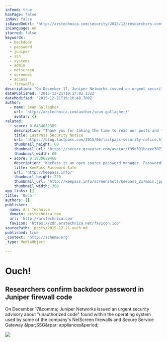 ```yaml
---
inFeed: true
hasPage: false
inNav: false
isBasedOnUrl: 'http://arstechnica.com/security/2015/12/researchers-confirm-backdoor-password-in-juniper-firewall-code/'
inLanguage: en
starred: false
keywords:
  - backdoor
  - password
  - juniper
  - ssh
  - systems
  - admin
  - netscreen
  - screenos
  - access
  - firewalls
description: "On December 17, Juniper Networks issued an urgent security advisory about \"unauthorized code\" found within the operating system used by some of the company's NetScreen firewalls and Secure Service Gateway (SSG) appliances."
datePublished: '2015-12-21T19:17:02.132Z'
dateModified: '2015-12-21T19:16:48.700Z'
author:
  - name: Sean Gallagher
    url: 'http://arstechnica.com/author/sean-gallagher/'
    avatar: {}
related:
  - score: 0.6434082389
    description: "Thank you for taking the time to read our posts and follow our recommended actions after the recent events. Behind-the-scenes, our response has been ongoing. As we mentioned before, we've engaged security experts and firms to help us, and we're working with the authorities to take the appropriate actions."
    title: LastPass Security Notice
    url: 'https://blog.lastpass.com/2015/06/lastpass-security-notice.html/'
    thumbnail_height: 60
    thumbnail_url: 'https://secure.gravatar.com/avatar/f35d391becee38736b67d4423885cea7?s=60&d=mm&r=pg'
    thumbnail_width: 60
  - score: 0.5830629468
    description: 'KeePass is an open source password manager. Passwords can be stored in highly-encrypted databases, which can be unlocked with one master password or key file.'
    title: KeePass Password Safe
    url: 'http://keepass.info/'
    thumbnail_height: 229
    thumbnail_url: 'http://keepass.info/screenshots/keepass_2x/main.jpg'
    thumbnail_width: 300
app_links: []
title: 'Ouch!'
authors: []
publisher:
  name: Ars Technica
  domain: arstechnica.com
  url: 'http://arstechnica.com'
  favicon: 'https://cdn.arstechnica.net/favicon.ico'
sourcePath: _posts/2015-12-21-ouch.md
published: true
_context: 'http://schema.org'
_type: MediaObject

---
```

# Ouch!

<article style=""><h1>Researchers confirm backdoor password in Juniper firewall code</h1><p>On December 17&amp;comma; Juniper Networks issued an urgent security advisory about "unauthorized code" found within the operating system used by some of the company's NetScreen firewalls and Secure Service Gateway &amp;lpar;SSG&amp;rpar; appliances&amp;period;</p><img src="http://cdn.arstechnica.net/wp-content/uploads/2015/12/Juniper-NS5200-MGT3-1024x768-640x480.jpeg" /></article>